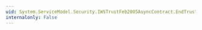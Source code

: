 ```yaml
---
uid: System.ServiceModel.Security.IWSTrustFeb2005AsyncContract.EndTrustFeb2005IssueResponse(System.IAsyncResult)
internalonly: False
---
```


